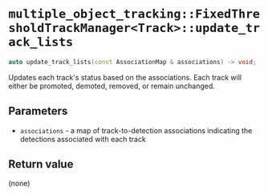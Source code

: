 # `multiple_object_tracking::FixedThresholdTrackManager<Track>::update_track_lists`

```cpp
auto update_track_lists(const AssociationMap & associations) -> void;
```

Updates each track's status based on the associations. Each track will either be promoted, demoted, removed, or remain unchanged.

## Parameters

- `associations` - a map of track-to-detection associations indicating the detections associated with each track

## Return value

(none)
